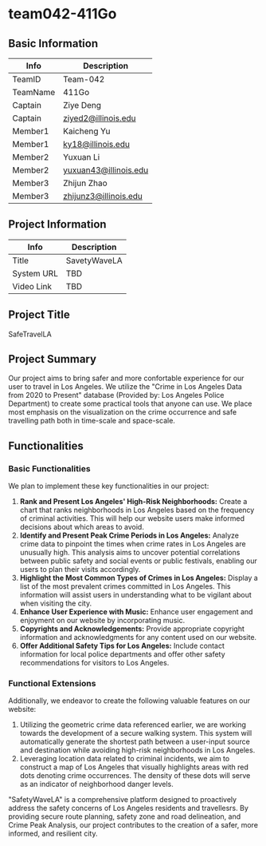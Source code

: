 # team042-411Go

## Basic Information

|   Info      |        Description     |
| ----------- | ---------------------- |
| TeamID      |        Team-042        |
| TeamName    |         411Go          |
| Captain     |       Ziye Deng        |
| Captain     |   ziyed2@illinois.edu  |
| Member1     |       Kaicheng Yu      |
| Member1     |   ky18@illinois.edu    |
| Member2     |        Yuxuan Li       |
| Member2     |  yuxuan43@illinois.edu |
| Member3     |      Zhijun Zhao       |
| Member3     | zhijunz3@illinois.edu  |

## Project Information

|   Info      |        Description     |
| ----------- | ---------------------- |
|  Title      |       SavetyWaveLA     |
| System URL  |            TBD         |
| Video Link  |            TBD         |

## Project Title
SafeTravelLA

## Project Summary

Our project aims to bring safer and more confortable experience for our user to travel in Los Angeles. We utilize the "Crime in Los Angeles Data from 2020 to Present" database (Provided by: Los Angeles Police Department) to create some practical tools that anyone can use. We place most emphasis on the visualization on the crime occurrence and safe travelling path both in time-scale and space-scale.

## Functionalities
### Basic Functionalities
We plan to implement these key functionalities in our project: 
1. **Rank and Present Los Angeles' High-Risk Neighborhoods:** Create a chart that ranks neighborhoods in Los Angeles based on the frequency of criminal activities. This will help our website users make informed decisions about which areas to avoid.
2. **Identify and Present Peak Crime Periods in Los Angeles:** Analyze crime data to pinpoint the times when crime rates in Los Angeles are unusually high. This analysis aims to uncover potential correlations between public safety and social events or public festivals, enabling our users to plan their visits accordingly.
3. **Highlight the Most Common Types of Crimes in Los Angeles:** Display a list of the most prevalent crimes committed in Los Angeles. This information will assist users in understanding what to be vigilant about when visiting the city.
4. **Enhance User Experience with Music:** Enhance user engagement and enjoyment on our website by incorporating music.
5. **Copyrights and Acknowledgements:** Provide appropriate copyright information and acknowledgments for any content used on our website.
6. **Offer Additional Safety Tips for Los Angeles:** Include contact information for local police departments and offer other safety recommendations for visitors to Los Angeles.
### Functional Extensions
Additionally, we endeavor to create the following valuable features on our website:
1. Utilizing the geometric crime data referenced earlier, we are working towards the development of a secure walking system. This system will automatically generate the shortest path between a user-input source and destination while avoiding high-risk neighborhoods in Los Angeles.
2. Leveraging location data related to criminal incidents, we aim to construct a map of Los Angeles that visually highlights areas with red dots denoting crime occurrences. The density of these dots will serve as an indicator of neighborhood danger levels.

"SafetyWaveLA" is a comprehensive platform designed to proactively address the safety concerns of Los Angeles residents and travellesrs. By providing secure route planning, safety zone and road delineation, and Crime Peak Analysis, our project contributes to the creation of a safer, more informed, and resilient city. 
